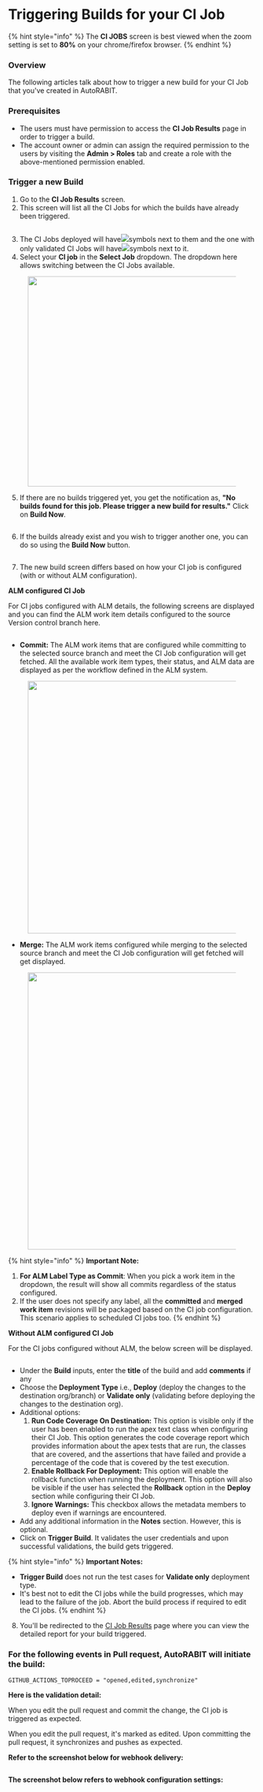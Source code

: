 # Triggering Builds for your CI Job

{% hint style="info" %}
The **CI JOBS** screen is best viewed when the zoom setting is set to **80%** on your chrome/firefox browser.
{% endhint %}

### Overview <a href="#overview" id="overview"></a>

The following articles talk about how to trigger a new build for your CI Job that you've created in AutoRABIT.

### Prerequisites <a href="#prerequisites" id="prerequisites"></a>

* The users must have permission to access the **CI Job Results** page in order to trigger a build.&#x20;
* The account owner or admin can assign the required permission to the users by visiting the **Admin > Roles** tab and create a role with the above-mentioned permission enabled.

### Trigger a new Build <a href="#trigger-a-new-build" id="trigger-a-new-build"></a>

1. Go to the **CI Job Results** screen.
2. This screen will list all the CI Jobs for which the builds have already been triggered.

<figure><img src="../../../../.gitbook/assets/image (1140).png" alt=""><figcaption></figcaption></figure>

3. The CI Jobs deployed will have![](<../../../../.gitbook/assets/image (1141).png>)symbols next to them and the one with only validated CI Jobs will have![](<../../../../.gitbook/assets/image (1142).png>)symbols next to it.
4. Select your **CI job** in the **Select Job** dropdown. The dropdown here allows switching between the CI Jobs available.

<figure><img src="../../../../.gitbook/assets/image (1143).png" alt="" width="427"><figcaption></figcaption></figure>

5. If there are no builds triggered yet, you get the notification as, **"No builds found for this job. Please trigger a new build for results."** Click on **Build Now**.

<figure><img src="../../../../.gitbook/assets/image (1144).png" alt=""><figcaption></figcaption></figure>

6. If the builds already exist and you wish to trigger another one, you can do so using the **Build Now** button.

<figure><img src="../../../../.gitbook/assets/image (1145).png" alt=""><figcaption></figcaption></figure>

7. The new build screen differs based on how your CI job is configured (with or without ALM configuration).

**ALM configured CI Job**

For CI jobs configured with ALM details, the following screens are displayed and you can find the ALM work item details configured to the source Version control branch here.

<figure><img src="../../../../.gitbook/assets/image (1146).png" alt=""><figcaption></figcaption></figure>

* **Commit:** The ALM work items that are configured while committing to the selected source branch and meet the CI Job configuration will get fetched. All the available work item types, their status, and ALM data are displayed as per the workflow defined in the ALM system.

<figure><img src="../../../../.gitbook/assets/image (1147).png" alt="" width="513"><figcaption></figcaption></figure>

* **Merge:** The ALM work items configured while merging to the selected source branch and meet the CI Job configuration will get fetched will get displayed.

<figure><img src="../../../../.gitbook/assets/image (1148).png" alt="" width="563"><figcaption></figcaption></figure>

{% hint style="info" %}
**Important Note:**

1. **For ALM Label Type as Commit**: When you pick a work item in the dropdown, the result will show all commits regardless of the status configured.
2. If the user does not specify any label, all the **committed** and **merged work item** revisions will be packaged based on the CI job configuration. This scenario applies to scheduled CI jobs too.
{% endhint %}

**Without ALM configured CI Job**

For the CI jobs configured without ALM, the below screen will be displayed.

<figure><img src="../../../../.gitbook/assets/image (1149).png" alt=""><figcaption></figcaption></figure>

* Under the **Build** inputs, enter the **title** of the build and add **comments** if any
* Choose the **Deployment Type** i.e., **Deploy** (deploy the changes to the destination org/branch) or **Validate only** (validating before deploying the changes to the destination org).
* Additional options:
  1. **Run Code Coverage On Destination:** This option is visible only if the user has been enabled to run the apex text class when configuring their CI Job. This option generates the code coverage report which provides information about the apex tests that are run, the classes that are covered, and the assertions that have failed and provide a percentage of the code that is covered by the test execution.
  2. **Enable Rollback For Deployment:** This option will enable the rollback function when running the deployment. This option will also be visible if the user has selected the **Rollback** option in the **Deploy** section while configuring their CI Job.
  3. **Ignore Warnings:** This checkbox allows the metadata members to deploy even if warnings are encountered.
* Add any additional information in the **Notes** section. However, this is optional.
* Click on **Trigger Build**. It validates the user credentials and upon successful validations, the build gets triggered.

{% hint style="info" %}
**Important Notes:**

* **Trigger Build** does not run the test cases for **Validate only** deployment type.
* It's best not to edit the CI jobs while the build progresses, which may lead to the failure of the job. Abort the build process if required to edit the CI jobs.
{% endhint %}

8. You'll be redirected to the [CI Job Results](ci-job-history.md) page where you can view the detailed report for your build triggered.

### For the following events in Pull request, AutoRABIT will initiate the build:

```
GITHUB_ACTIONS_TOPROCEED = "opened,edited,synchronize"
```

**Here is the validation detail:**

When you edit the pull request and commit the change, the CI job is triggered as expected.

When you edit the pull request, it's marked as edited. Upon committing the pull request, it synchronizes and pushes as expected.

**Refer to the screenshot below for webhook delivery:**

<figure><img src="../../../../.gitbook/assets/image (1150).png" alt=""><figcaption></figcaption></figure>

**The screenshot below refers to webhook configuration settings:**

<figure><img src="../../../../.gitbook/assets/image (1151).png" alt=""><figcaption></figcaption></figure>
